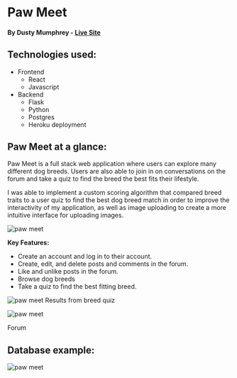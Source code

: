 # Paw Meet

#### By Dusty Mumphrey - [Live Site](https://paw-meet.herokuapp.com/)

## Technologies used:

* Frontend
  * React
  * Javascript
* Backend
  * Flask
  * Python
  * Postgres
  * Heroku deployment

## Paw Meet at a glance:
Paw Meet is a full stack web application where users can explore many different dog breeds. Users are also able to join in on conversations on the forum and take a quiz to find the breed the best fits their lifestyle.

I was able to implement a custom scoring algorithm that compared breed traits to a user quiz to find the best dog breed match in order to improve the interactivity of my application, as well as image uploading to create a more intuitive interface for uploading images.


![paw meet](https://media.giphy.com/media/J6I2SO5CUL9Neeb7OE/giphy.gif)

**Key Features:**
* Create an account and log in to their account.
* Create, edit, and delete posts and comments in the forum.
* Like and unlike posts in the forum.
* Browse dog breeds
* Take a quiz to find the best fitting breed.



![paw meet](https://i.imgur.com/bgmjzGD.png)
Results from breed quiz


![paw meet](https://media4.giphy.com/media/AuOZgAry2iBanxoclv/giphy.gif?cid=790b7611fcb6997a3d551f7e655094a8bfbba54c572e3620&rid=giphy.gif&ct=g)

Forum

## Database example:
![paw meet](https://i.imgur.com/JcCO2nT.png)






